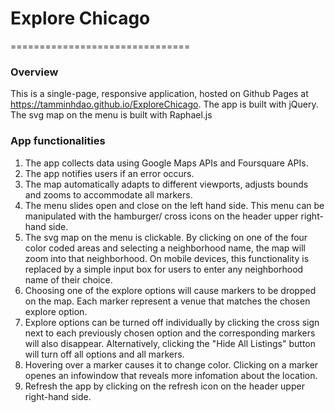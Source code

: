 # Explore Chicago
===============================

### Overview
This is a single-page, responsive application, hosted on Github Pages at https://tamminhdao.github.io/ExploreChicago.
The app is built with jQuery. The svg map on the menu is built with Raphael.js

### App functionalities
1. The app collects data using Google Maps APIs and Foursquare APIs.
2. The app notifies users if an error occurs. 
3. The map automatically adapts to different viewports, adjusts bounds and zooms to accommodate all markers.
4. The menu slides open and close on the left hand side. 
    This menu can be manipulated with the hamburger/ cross icons on the header upper right-hand side.
5. The svg map on the menu is clickable. 
  By clicking on one of the four color coded areas and selecting a neighborhood name, the map will zoom into that neighborhood.
  On mobile devices, this functionality is replaced by a simple input box for users to enter any neighborhood name of their choice.
6. Choosing one of the explore options will cause markers to be dropped on the map. Each marker represent a venue that matches the chosen explore option.
7. Explore options can be turned off individually by clicking the cross sign next to each previously chosen option and the corresponding markers will also disappear. Alternatively, clicking the "Hide All Listings" button will turn off all options and all markers.
8. Hovering over a marker causes it to change color.
    Clicking on a marker openes an infowindow that reveals more infomation about the location.
9. Refresh the app by clicking on the refresh icon on the header upper right-hand side.
